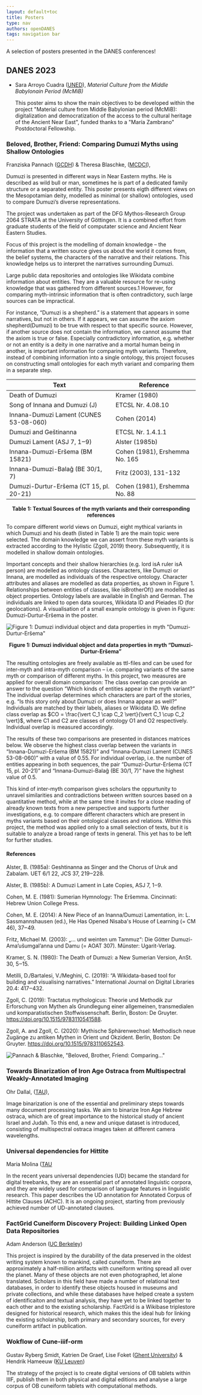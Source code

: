 ```yaml
---
layout: default+toc
title: Posters
type: nav
authors: openDANES
tags: navigation bar
---
```


A selection of posters presented in the DANES conferences!

## DANES 2023

- Sara Arroyo Cuadra ([UNED](https://portalcientifico.uned.es/investigadores/205113/detalle)), *Material Culture from the Middle Babylonain Period (McMiB)*


    This poster aims to show the main objectives to be developed within the project "Material culture from Middle Babylonian period (McMiB): digitalization and democratization of the access to the cultural heritage of the Ancient Near East", funded thanks to a "María Zambrano" Postdoctoral Fellowship.

### Beloved, Brother, Friend: Comparing Dumuzi Myths using Shallow Ontologies
Franziska Pannach ([GCDH](https://www.gcdh.de/en/welcome/)) & Theresa Blaschke, ([MCDCI](https://www.uni-marburg.de/de/mcdci)),

Dumuzi is presented in different ways in Near Eastern myths. He is described as wild bull or man, sometimes he is part of a dedicated family structure or a separated entity. This poster presents eigth different views on the Mesopotamian deity, modelled as minimal (or shallow) ontologies, used to compare Dumuzi’s diverse representations. 

The project was undertaken as part of the DFG Mythos-Research Group 2064 STRATA at the University of Göttingen. It is a combined effort from graduate students of the field of computater science and Ancient Near Eastern Studies. 

Focus of this project is the modelling of domain knowledge – the information that a written source gives us about the world it comes from, the belief systems, the characters of the narrative and their relations. This knowledge helps us to interpret the narratives surrounding Dumuzi.

Large public data repositories and ontologies like Wikidata combine information about entities. They are a valuable resource for re-using knowledge that was gathered from different sources.1 However, for comparing myth-intrinsic information that is often contradictory, such large sources can be impractical.

For instance, “Dumuzi is a shepherd.” is a statement that appears in some narratives, but not in others. If it appears, we can assume the axiom shepherd(Dumuzi) to be true with respect to that specific source. However, if another source does not contain the information, we cannot assume that the axiom is true or false. Especially contradictory information, e.g. whether or not an entity is a deity in one narrative and a mortal human being in another, is important information for comparing myth variants. Therefore, instead of combining information into a single ontology, this project focuses on constructing small ontologies for each myth variant and comparing them in a separate step.

|Text                                   | Reference |
| ----                                  |-----------|
|Death of Dumuzi                        | Kramer (1980)
|Song of Innana and Dumuzi (J)          |ETCSL Nr. 4.08.10
|Innana-Dumuzi Lament (CUNES 53-08-060) |Cohen (2014)
|Dumuzi and Geštinanna                  |ETCSL Nr. 1.4.1.1
|Dumuzi Lament (ASJ 7, 1‒9)             |Alster (1985b)
|Innana-Dumuzi-Eršema (BM 15821)        |Cohen (1981), Ershemma No. 165
|Innana-Dumuzi-Balaĝ (BE 30/1, 7)       |Fritz (2003), 131-132
|Dumuzi-Durtur-Eršema (CT 15, pl. 20-21) |Cohen (1981), Ershemma No. 88 | 

**<center>Table 1: Textual Sources of the myth variants and their corresponding references</center>**

To compare different world views on Dumuzi, eight mythical variants in which Dumuzi and his death (listed in Table 1) are the main topic were selected. The domain knowledge we can assert from these myth variants is extracted according to the Hylistic (Zgoll, 2019) theory. Subsequently, it is modelled in shallow domain ontologies.

Important concepts and their shallow hierarchies (e.g. lord isA ruler isA person) are modelled as ontology classes. Characters, like Dumuzi or Innana, are modelled as individuals of the respective ontology. Character attributes and aliases are modelled as data properties, as shown in Figure 1. Relationships between entities of classes, like isBrotherOf() are modelled as object properties. Ontology labels are available in English and German. The individuals are linked to open data sources, Wikidata ID and Pleiades ID (for geolocations). A visualisation of a small example ontology is given in Figure: Dumuzi-Durtur-Eršema in the poster.

![Figure 1: Dumuzi individual object and data properties in myth "Dumuzi-Durtur-Eršema"](../images/posters/DANES2023/fig_2_pannach_blaschke.png)
**<center>Figure 1: Dumuzi individual object and data properties in myth “Dumuzi-Durtur-Eršema”</center>**

The resulting ontologies are freely available as ttl-files and can be used for inter-myth and intra-myth comparison – i.e. comparing variants of the same myth or comparison of different myths. In this project, two measures are applied for overall domain comparison: The class overlap can provide an answer to the question “Which kinds of entities appear in the myth variant?” The individual overlap determines which characters are part of the stories, e.g. “Is this story only about Dumuzi or does Innana appear as well?” Individuals are matched by their labels, aliases or Wikidata ID. We define class overlap as $CO = \frac{\vert C_1 \cap C_2 \vert}{\vert C_1 \cup C_2 \vert}$, where C1 and C2 are classes of ontology O1 and O2 respectively. Individual overlap is measured accordingly.

The results of these two comparisons are presented in distances matrices below. We observe the highest class overlap between the variants in “Innana-Dumuzi-Eršema (BM 15821)” and “Innana-Dumuzi Lament (CUNES 53-08-060)” with a value of 0.55. For individual overlap, i.e. the number of entities appearing in both sequences, the pair “Dumuzi-Durtur-Eršema (CT 15, pl. 20-21)” and “Innana-Dumuzi-Balaĝ (BE 30/1, 7)” have the highest value of 0.5. 

This kind of inter-myth comparison gives scholars the oppurtunity to unravel similarities and contradictions between written sources based on a quantitative method, while at the same time it invites for a close reading of already known texts from a new perspective and supports further investigations, e.g. to compare different characters which are present in myths variants based on their ontological classes and relations. Within this project, the method was applied only to a small selection of texts, but it is suitable to analyze a broad range of texts in general. This yet has to be left for further studies.

#### References
Alster, B. (1985a): Geshtinanna as Singer and the Chorus of Uruk and Zabalam. UET 6/1 22, JCS 37, 219‒228.

Alster, B. (1985b): A Dumuzi Lament in Late Copies, ASJ 7, 1‒9.

Cohen, M. E. (1981): Sumerian Hymnology: The Eršemma. Cincinnati: Hebrew Union College Press.

Cohen, M. E. (2014): A New Piece of an Inanna/Dumuzi Lamentation, in: L. Sassmannshausen (ed.), He Has Opened Nisaba's House of Learning (= CM 46), 37‒49.

Fritz, Michael M. (2003): „… und weinten um Tammuz“: Die Götter Dumuzi-Ama’ušumgal’anna und Damu (= AOAT 307). Münster: Ugarit-Verlag.

Kramer, S. N. (1980): The Death of Dumuzi: a New Sumerian Version, AnSt. 30, 5‒15.

Metilli, D./Bartalesi, V./Meghini, C. (2019): “A Wikidata-based tool for building and visualising narratives.” International Journal on Digital Libraries 20.4: 417‒432.

Zgoll, C. (2019): Tractatus mythologicus: Theorie und Methodik zur Erforschung von Mythen als Grundlegung einer allgemeinen, transmedialen und komparatistischen Stoffwissenschaft. Berlin, Boston: De Gruyter. https://doi.org/10.1515/9783110541588.

Zgoll, A. and Zgoll, C. (2020): Mythische Sphärenwechsel: Methodisch neue Zugänge zu antiken Mythen in Orient und Okzident. Berlin, Boston: De Gruyter. https://doi.org/10.1515/9783110652543.

![Pannach & Blaschke, "Beloved, Brother, Friend: Comparing..."](../images/posters/DANES2023/Poster_Pannach_Blaschke%20-%20Franzi.jpg)

### Towards Binarization of Iron Age Ostraca from Multispectral Weakly-Annotated Imaging
Ohr Dallal, ([TAU](https://en.cs.tau.ac.il/computer)), 

Image binarization is one of the essential and preliminary steps towards many document processing tasks. We aim to binarize Iron Age Hebrew ostraca, which are of great importance to the historical study of ancient Israel and Judah. To this end, a new and unique dataset is introduced, consisting of multispectral ostraca images taken at different camera wavelengths. 

### Universal dependencies for Hittite
Maria Molina ([TAU](https://en.cs.tau.ac.il/computer)

In the recent years universal dependencies (UD) became the standard for digital treebanks, they are an essential part of annotated linguistic corpora, and they are widely used for comparison of language features in linguistic research. This paper describes the UD annotation for Annotated Corpus of Hittite Clauses (ACHC). It is an ongoing project, starting from previously achieved number of UD-annotated clauses.

### FactGrid Cuneiform Discovery Project: Building Linked Open Data Repositories
Adam Anderson ([UC Berkeley](https://bids.berkeley.edu/people/adam-g-anderson))

This project is inspired by the durability of the data preserved in the oldest writing system known to mankind, called cuneiform. There are approximately a half-million artifacts with cuneiform writing spread all over the planet. Many of these objects are not even photographed, let alone translated. Scholars in this field have made a number of relational text databases, in order to identify these objects housed in museums and private collections, and while these databases have helped create a system of identificaiton and textual analysis, they have yet to be linked together to each other and to the existing scholarship. FactGrid is a Wikibase triplestore designed for historical research, which makes this the ideal hub for linking the existing scholarship, both primary and secondary sources, for every cuneiform artifact in publication.

### Wokflow of Cune-iiif-orm
Gustav Ryberg Smidt, Katrien De Graef, Lise Foket ([Ghent University](https://research.flw.ugent.be/en/projects/cune-iiif-orm-towards-internationally-image-interoperable-corpus-cuneiform-tablets)) & Hendrik Hameeuw ([KU Leuven](https://www.kuleuven.be/wieiswie/en/person/00045269))

The strategy of the project is to create digital versions of OB tablets within IIIF, publish them in both physical and digital editions and analyse a large corpus of OB cuneiform tablets with computational methods.